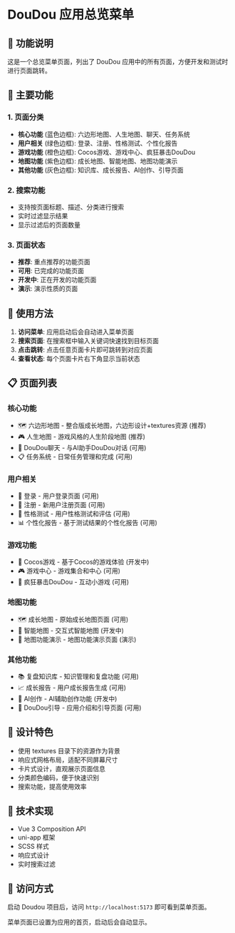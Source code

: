 # DouDou 应用总览菜单

## 📱 功能说明

这是一个总览菜单页面，列出了 DouDou 应用中的所有页面，方便开发和测试时进行页面跳转。

## 🎯 主要功能

### 1. 页面分类
- **核心功能** (蓝色边框): 六边形地图、人生地图、聊天、任务系统
- **用户相关** (绿色边框): 登录、注册、性格测试、个性化报告
- **游戏功能** (橙色边框): Cocos游戏、游戏中心、疯狂暴击DouDou
- **地图功能** (紫色边框): 成长地图、智能地图、地图功能演示
- **其他功能** (灰色边框): 知识库、成长报告、AI创作、引导页面

### 2. 搜索功能
- 支持按页面标题、描述、分类进行搜索
- 实时过滤显示结果
- 显示过滤后的页面数量

### 3. 页面状态
- **推荐**: 重点推荐的功能页面
- **可用**: 已完成的功能页面
- **开发中**: 正在开发的功能页面
- **演示**: 演示性质的页面

## 🚀 使用方法

1. **访问菜单**: 应用启动后会自动进入菜单页面
2. **搜索页面**: 在搜索框中输入关键词快速找到目标页面
3. **点击跳转**: 点击任意页面卡片即可跳转到对应页面
4. **查看状态**: 每个页面卡片右下角显示当前状态

## 📋 页面列表

### 核心功能
- 🗺️ 六边形地图 - 整合版成长地图，六边形设计+textures资源 (推荐)
- 🎮 人生地图 - 游戏风格的人生阶段地图 (推荐)
- 💬 DouDou聊天 - 与AI助手DouDou对话 (可用)
- 📋 任务系统 - 日常任务管理和完成 (可用)

### 用户相关
- 🔐 登录 - 用户登录页面 (可用)
- 📝 注册 - 新用户注册页面 (可用)
- 🧠 性格测试 - 用户性格测试和评估 (可用)
- 📊 个性化报告 - 基于测试结果的个性化报告 (可用)

### 游戏功能
- 🎯 Cocos游戏 - 基于Cocos的游戏体验 (开发中)
- 🎮 游戏中心 - 游戏集合和中心 (可用)
- 👊 疯狂暴击DouDou - 互动小游戏 (可用)

### 地图功能
- 🗺️ 成长地图 - 原始成长地图页面 (可用)
- 🧭 智能地图 - 交互式智能地图 (开发中)
- 🎪 地图功能演示 - 地图功能演示页面 (演示)

### 其他功能
- 📚 复盘知识库 - 知识管理和复盘功能 (可用)
- 📈 成长报告 - 用户成长报告生成 (可用)
- 🤖 AI创作 - AI辅助创作功能 (开发中)
- 👋 DouDou引导 - 应用介绍和引导页面 (可用)

## 🎨 设计特色

- 使用 textures 目录下的资源作为背景
- 响应式网格布局，适配不同屏幕尺寸
- 卡片式设计，直观展示页面信息
- 分类颜色编码，便于快速识别
- 搜索功能，提高使用效率

## 🔧 技术实现

- Vue 3 Composition API
- uni-app 框架
- SCSS 样式
- 响应式设计
- 实时搜索过滤

## 📱 访问方式

启动 Doudou 项目后，访问 `http://localhost:5173` 即可看到菜单页面。

菜单页面已设置为应用的首页，启动后会自动显示。
